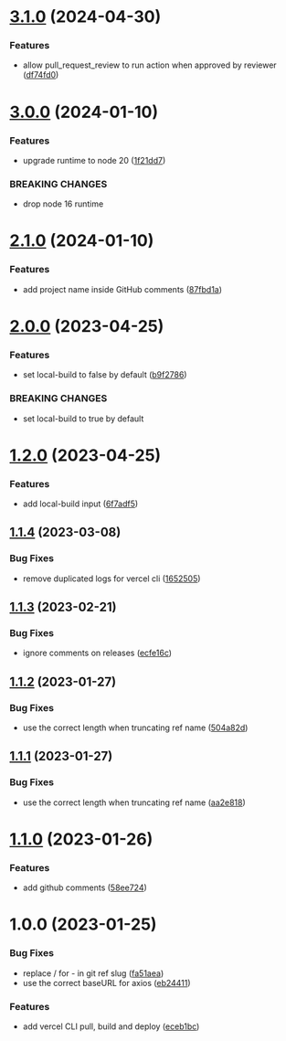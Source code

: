 # [3.1.0](https://github.com/MeltStudio/melt-action-vercel/compare/v3.0.0...v3.1.0) (2024-04-30)


### Features

* allow pull_request_review to run action when approved by reviewer ([df74fd0](https://github.com/MeltStudio/melt-action-vercel/commit/df74fd0bb06c1edb243939865beafb51c78c7518))

# [3.0.0](https://github.com/MeltStudio/melt-action-vercel/compare/v2.1.0...v3.0.0) (2024-01-10)


### Features

* upgrade runtime to node 20 ([1f21dd7](https://github.com/MeltStudio/melt-action-vercel/commit/1f21dd7c0b9a7a8e61be0bb5416da2af7e5f7509))


### BREAKING CHANGES

* drop node 16 runtime

# [2.1.0](https://github.com/MeltStudio/melt-action-vercel/compare/v2.0.0...v2.1.0) (2024-01-10)


### Features

* add project name inside GitHub comments ([87fbd1a](https://github.com/MeltStudio/melt-action-vercel/commit/87fbd1a277c4e98a1d6528b537e9945ab6c24826))

# [2.0.0](https://github.com/MeltStudio/melt-action-vercel/compare/v1.2.0...v2.0.0) (2023-04-25)


### Features

* set local-build to false by default ([b9f2786](https://github.com/MeltStudio/melt-action-vercel/commit/b9f2786d87d2590ddec022863cc880ab75cf7fec))


### BREAKING CHANGES

* set local-build to true by default

# [1.2.0](https://github.com/MeltStudio/melt-action-vercel/compare/v1.1.4...v1.2.0) (2023-04-25)


### Features

* add local-build input ([6f7adf5](https://github.com/MeltStudio/melt-action-vercel/commit/6f7adf5b0ebc190f6a69d9e455fdb27f369180c9))

## [1.1.4](https://github.com/MeltStudio/melt-action-vercel/compare/v1.1.3...v1.1.4) (2023-03-08)


### Bug Fixes

* remove duplicated logs for vercel cli ([1652505](https://github.com/MeltStudio/melt-action-vercel/commit/1652505bdf5c8502ac536ee9277189c6dc65f7a3))

## [1.1.3](https://github.com/MeltStudio/melt-action-vercel/compare/v1.1.2...v1.1.3) (2023-02-21)


### Bug Fixes

* ignore comments on releases ([ecfe16c](https://github.com/MeltStudio/melt-action-vercel/commit/ecfe16c7c7b79d3641d65435000bfb31fcc30069))

## [1.1.2](https://github.com/MeltStudio/melt-action-vercel/compare/v1.1.1...v1.1.2) (2023-01-27)


### Bug Fixes

* use the correct length when truncating ref name ([504a82d](https://github.com/MeltStudio/melt-action-vercel/commit/504a82d066734aa3d0e982d92e29ed9be3c78fd3))

## [1.1.1](https://github.com/MeltStudio/melt-action-vercel/compare/v1.1.0...v1.1.1) (2023-01-27)


### Bug Fixes

* use the correct length when truncating ref name ([aa2e818](https://github.com/MeltStudio/melt-action-vercel/commit/aa2e8181d66719409bc03aa337236467bf9a570b))

# [1.1.0](https://github.com/MeltStudio/melt-action-vercel/compare/v1.0.0...v1.1.0) (2023-01-26)


### Features

* add github comments ([58ee724](https://github.com/MeltStudio/melt-action-vercel/commit/58ee72441a1074be9c74bdbaffff3749117d419a))

# 1.0.0 (2023-01-25)


### Bug Fixes

* replace / for - in git ref slug ([fa51aea](https://github.com/MeltStudio/melt-action-vercel/commit/fa51aea996a76b29e8af14139b76fc616be5a469))
* use the correct baseURL for axios ([eb24411](https://github.com/MeltStudio/melt-action-vercel/commit/eb24411b90c9da8e83bf14a1a016491b4efcb034))


### Features

* add vercel CLI pull, build and deploy ([eceb1bc](https://github.com/MeltStudio/melt-action-vercel/commit/eceb1bc50e03fbba42972a177fafdeca6ce296a7))
